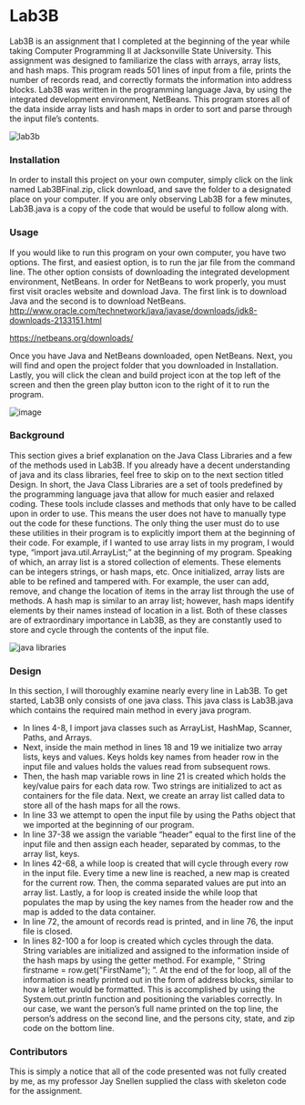# Lab3B

Lab3B is an assignment that I completed at the beginning of the year while taking Computer Programming II at Jacksonville State University. This assignment was designed to familiarize the class with arrays, array lists, and hash maps. This program reads 501 lines of input from a file, prints the number of records read, and correctly formats the information into address blocks. Lab3B was written in the programming language Java, by using the integrated development environment, NetBeans. This program stores all of the data inside array lists and hash maps in order to sort and parse through the input file’s contents. 

![lab3b](https://user-images.githubusercontent.com/44220245/47521684-41a7b900-d859-11e8-8893-238437c26259.PNG)


### **Installation**

In order to install this project on your own computer, simply click on the link named Lab3BFinal.zip, click download, and save the folder to a designated place on your computer. If you are only observing Lab3B for a few minutes, Lab3B.java is a copy of the code that would be useful to follow along with.  

### **Usage**

If you would like to run this program on your own computer, you have two options. The first, and easiest option, is to run the jar file from the command line. The other option consists of downloading the integrated development environment, NetBeans. In order for NetBeans to work properly, you must first visit oracles website and download Java. The first link is to download Java and the second is to download NetBeans.
http://www.oracle.com/technetwork/java/javase/downloads/jdk8-downloads-2133151.html

https://netbeans.org/downloads/

Once you have Java and NetBeans downloaded, open NetBeans. Next, you will find and open the project folder that you downloaded in Installation. Lastly, you will click the clean and build project icon at the top left of the screen and then the green play button icon to the right of it to run the program.

![image](https://user-images.githubusercontent.com/44220245/47520853-fee4e180-d856-11e8-9eb2-45e0e03bf872.png)

### **Background**

This section gives a brief explanation on the Java Class Libraries and a few of the methods used in Lab3B. If you already have a decent understanding of java and its class libraries, feel free to skip on to the next section titled Design. In short, the Java Class Libraries are a set of tools predefined by the programming language java that allow for much easier and relaxed coding. These tools include classes and methods that only have to be called upon in order to use. This means the user does not have to manually type out the code for these functions. The only thing the user must do to use these utilities in their program is to explicitly import them at the beginning of their code. For example, if I wanted to use array lists in my program, I would type, “import java.util.ArrayList;” at the beginning of my program. Speaking of which, an array list is a stored collection of elements. These elements can be integers strings, or hash maps, etc. Once initialized, array lists are able to be refined and tampered with. For example, the user can add, remove, and change the location of items in the array list through the use of methods. A hash map is similar to an array list; however, hash maps identify elements by their names instead of location in a list. Both of these classes are of extraordinary importance in Lab3B, as they are constantly used to store and cycle through the contents of the input file.

![java libraries](https://user-images.githubusercontent.com/44220245/47532763-df5db100-d876-11e8-8660-3140c267b86f.PNG)


### **Design**

In this section, I will thoroughly examine nearly every line in Lab3B. To get started, Lab3B only consists of one java class. This java class is Lab3B.java which contains the required main method in every java program.
  - In lines 4-8, I import java classes such as ArrayList, HashMap, Scanner, Paths, and Arrays. 
  - Next, inside the main method in lines 18 and 19 we initialize two array lists, keys and values. Keys holds key names from header row in the input file and values holds the values read from subsequent rows. 
  - Then, the hash map variable rows in line 21 is created which holds the key/value pairs for each data row. Two strings are initialized to act as containers for the file data. Next, we create an array list called data to store all of the hash maps for all the rows. 
  - In line 33 we attempt to open the input file by using the Paths object that we imported at the beginning of our program. 
  - In line 37-38 we assign the variable “header” equal to the first line of the input file and then assign each header, separated by commas, to the array list, keys. 
  - In lines 42-68, a while loop is created that will cycle through every row in the input file. Every time a new line is reached, a new map is created for the current row. Then, the comma separated values are put into an array list. Lastly, a for loop is created inside the while loop that populates the map by using the key names from the header row and the map is added to the data container. 
  - In line 72, the amount of records read is printed, and in line 76, the input file is closed. 
  - In lines 82-100 a for loop is created which cycles through the data. String variables are initialized and assigned to the information inside of the hash maps by using the getter method. For example, “ String firstname = row.get("FirstName"); ”.  At the end of the for loop, all of the information is neatly printed out in the form of address blocks, similar to how a letter would be formatted. This is accomplished by using the System.out.println function and positioning the variables correctly. In our case, we want the person’s full name printed on the top line, the person’s address on the second line, and the persons city, state, and zip code on the bottom line.

### **Contributors**

This is simply a notice that all of the code presented was not fully created by me, as my professor Jay Snellen supplied the class with skeleton code for the assignment.
